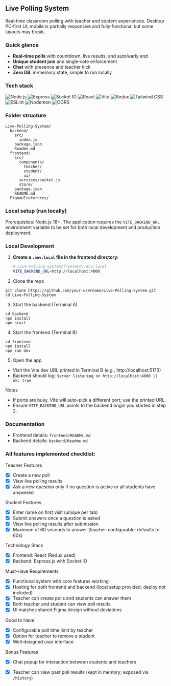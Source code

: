 ## Live Polling System

Real‑time classroom polling with teacher and student experiences. Desktop PC‑first UI; mobile is partially responsive and fully functional but some layouts may break.

### Quick glance
- **Real‑time polls** with countdown, live results, and auto/early end
- **Unique student join** and single‑vote enforcement
- **Chat** with presence and teacher kick
- **Zero DB**: in‑memory state, simple to run locally

### Tech stack

<p>
  <img alt="Node.js" src="https://img.shields.io/badge/Node.js-18+-339933?logo=node.js&logoColor=white" />
  <img alt="Express" src="https://img.shields.io/badge/Express-5-000000?logo=express&logoColor=white" />
  <img alt="Socket.IO" src="https://img.shields.io/badge/Socket.IO-4-010101?logo=socketdotio&logoColor=white" />
  <img alt="React" src="https://img.shields.io/badge/React-19-61DAFB?logo=react&logoColor=white" />
  <img alt="Vite" src="https://img.shields.io/badge/Vite-7-646CFF?logo=vite&logoColor=white" />
  <img alt="Redux" src="https://img.shields.io/badge/Redux-5-764ABC?logo=redux&logoColor=white" />
  <img alt="Tailwind CSS" src="https://img.shields.io/badge/Tailwind%20CSS-4-06B6D4?logo=tailwindcss&logoColor=white" />
  <img alt="ESLint" src="https://img.shields.io/badge/ESLint-9-4B32C3?logo=eslint&logoColor=white" />
  <img alt="Nodemon" src="https://img.shields.io/badge/nodemon-dev-76D04B?logo=nodemon&logoColor=white" />
  <img alt="CORS" src="https://img.shields.io/badge/CORS-enabled-blue" />
</p>

### Folder structure
```
Live-Polling-System/
  backend/
    src/
      index.js
    package.json
    Readme.md
  frontend/
    src/
      components/
        teacher/
        student/
        ui/
      services/socket.js
      store/
    package.json
    README.md
  FigmaUIrefernces/
```

### Local setup (run locally)
Prerequisites: Node.js 18+.
The application requires the `VITE_BACKEND_URL` environment variable to be set for both local development and production deployment.

### Local Development

1. **Create a `.env.local` file in the frontend directory:**
   ```bash
   # Live-Polling-System/frontend/.env.local
   VITE_BACKEND_URL=http://localhost:4000
   ```
2) Clone the repo
```
git clone https://github.com/your-username/Live-Polling-System.git
cd Live-Polling-System
```
3) Start the backend (Terminal A)
```
cd backend
npm install
npm start
```

4) Start the frontend (Terminal B)
```
cd frontend
npm install
npm run dev
```

5) Open the app
- Visit the Vite dev URL printed in Terminal B (e.g., http://localhost:5173)
- Backend should log: `Server listening on http://localhost:4000 || ok: true`

Notes
- If ports are busy, Vite will auto-pick a different port; use the printed URL.
- Ensure `VITE_BACKEND_URL` points to the backend origin you started in step 2.

### Documentation
- Frontend details: `frontend/README.md`
- Backend details: `backend/Readme.md`

### All features implemented checklist: 

Teacher Features
- [x] Create a new poll
- [x] View live polling results
- [x] Ask a new question only if no question is active or all students have answered

Student Features
- [x] Enter name on first visit (unique per tab)
- [x] Submit answers once a question is asked
- [x] View live polling results after submission
- [x] Maximum of 60 seconds to answer (teacher-configurable; defaults to 60s)

Technology Stack
- [x] Frontend: React (Redux used)
- [x] Backend: Express.js with Socket.IO

Must‑Have Requirements
- [x] Functional system with core features working
- [x] Hosting for both frontend and backend (local setup provided; deploy not included)
- [x] Teacher can create polls and students can answer them
- [x] Both teacher and student can view poll results
- [x] UI matches shared Figma design without deviations

Good to Have
- [x] Configurable poll time limit by teacher
- [x] Option for teacher to remove a student
- [x] Well‑designed user interface

Bonus Features
- [x] Chat popup for interaction between students and teachers
- [x] Teacher can view past poll results (kept in memory; exposed via `/history`)


